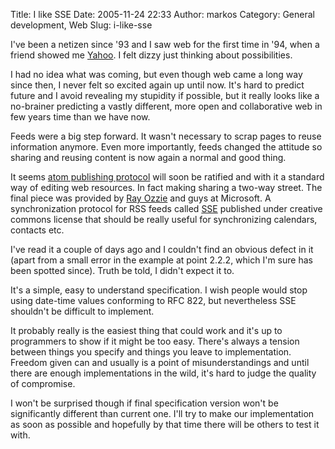 Title: I like SSE
Date: 2005-11-24 22:33
Author: markos
Category: General development, Web
Slug: i-like-sse

I've been a netizen since '93 and I saw web for the first time in '94,
when a friend showed me [Yahoo](http://www.yahoo.com). I felt dizzy just
thinking about possibilities.

I had no idea what was coming, but even though web came a long way since
then, I never felt so excited again up until now. It's hard to predict
future and I avoid revealing my stupidity if possible, but it really
looks like a no-brainer predicting a vastly different, more open and
collaborative web in few years time than we have now.

Feeds were a big step forward. It wasn't necessary to scrap pages to
reuse information anymore. Even more importantly, feeds changed the
attitude so sharing and reusing content is now again a normal and good
thing.

It seems [atom publishing
protocol](http://www.ietf.org/html.charters/atompub-charter.html) will
soon be ratified and with it a standard way of editing web resources. In
fact making sharing a two-way street. The final piece was provided by
[Ray
Ozzie](http://spaces.msn.com/members/rayozzie/PersonalSpace.aspx?_c01_blogpart=blogmgmt&_c=blogpart "Ozzie's blog")
and guys at Microsoft. A synchronization protocol for RSS feeds called
[SSE](http://msdn.microsoft.com/xml/rss/sse/ "Protocol specification")
published under creative commons license that should be really useful
for synchronizing calendars, contacts etc.

I've read it a couple of days ago and I couldn't find an obvious defect
in it (apart from a small error in the example at point 2.2.2, which I'm
sure has been spotted since). Truth be told, I didn't expect it to.

It's a simple, easy to understand specification. I wish people would
stop using date-time values conforming to RFC 822, but nevertheless SSE
shouldn't be difficult to implement.

It probably really is the easiest thing that could work and it's up to
programmers to show if it might be too easy. There's always a tension
between things you specify and things you leave to implementation.
Freedom given can and usually is a point of misunderstandings and until
there are enough implementations in the wild, it's hard to judge the
quality of compromise.

I won't be surprised though if final specification version won't be
significantly different than current one. I'll try to make our
implementation as soon as possible and hopefully by that time there will
be others to test it with.

